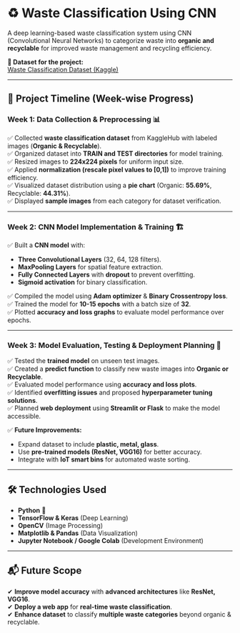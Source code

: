 # ♻️ Waste Classification Using CNN  

A deep learning-based waste classification system using CNN (Convolutional Neural Networks) to categorize waste into **organic and recyclable** for improved waste management and recycling efficiency.  

**📂 Dataset for the project:**  
[Waste Classification Dataset (Kaggle)](https://www.kaggle.com/datasets/techsash/waste-classification-data)  

---

## 📅 Project Timeline (Week-wise Progress)  

### **Week 1: Data Collection & Preprocessing 📊**  
✅ Collected **waste classification dataset** from KaggleHub with labeled images (**Organic & Recyclable**).  
✅ Organized dataset into **TRAIN and TEST directories** for model training.  
✅ Resized images to **224x224 pixels** for uniform input size.  
✅ Applied **normalization (rescale pixel values to [0,1])** to improve training efficiency.  
✅ Visualized dataset distribution using a **pie chart** (Organic: **55.69%**, Recyclable: **44.31%**).  
✅ Displayed **sample images** from each category for dataset verification.  

---

### **Week 2: CNN Model Implementation & Training 🏗️**  
✅ Built a **CNN model** with:  
   - **Three Convolutional Layers** (32, 64, 128 filters).  
   - **MaxPooling Layers** for spatial feature extraction.  
   - **Fully Connected Layers** with **dropout** to prevent overfitting.  
   - **Sigmoid activation** for binary classification.  

✅ Compiled the model using **Adam optimizer** & **Binary Crossentropy loss**.  
✅ Trained the model for **10-15 epochs** with a batch size of **32**.  
✅ Plotted **accuracy and loss graphs** to evaluate model performance over epochs.  

---

### **Week 3: Model Evaluation, Testing & Deployment Planning 🚀**  
✅ Tested the **trained model** on unseen test images.  
✅ Created a **predict function** to classify new waste images into **Organic or Recyclable**.  
✅ Evaluated model performance using **accuracy and loss plots**.  
✅ Identified **overfitting issues** and proposed **hyperparameter tuning solutions**.  
✅ Planned **web deployment** using **Streamlit or Flask** to make the model accessible.  

✅ **Future Improvements:**  
   - Expand dataset to include **plastic, metal, glass**.  
   - Use **pre-trained models (ResNet, VGG16)** for better accuracy.  
   - Integrate with **IoT smart bins** for automated waste sorting.  

---

## 🛠 Technologies Used  
- **Python** 🐍  
- **TensorFlow & Keras** (Deep Learning)  
- **OpenCV** (Image Processing)  
- **Matplotlib & Pandas** (Data Visualization)  
- **Jupyter Notebook / Google Colab** (Development Environment)  

---

## 📬 Future Scope  
✔ **Improve model accuracy** with **advanced architectures** like **ResNet, VGG16**.  
✔ **Deploy a web app** for **real-time waste classification**.  
✔ **Enhance dataset** to classify **multiple waste categories** beyond organic & recyclable.  
